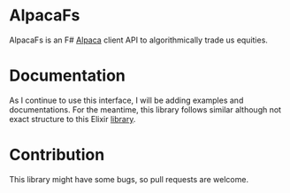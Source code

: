 # AlpacaFs

AlpacaFs is an F# <a href="https://alpaca.markets/">Alpaca</a> client API to algorithmically trade us equities.

# Documentation

As I continue to use this interface, I will be adding examples and documentations. For the meantime, this library follows similar although not exact structure to this Elixir <a href="https://hexdocs.pm/alpaca_elixir/AlpacaElixir.html">library</a>.

# Contribution

This library might have some bugs, so pull requests are welcome.
